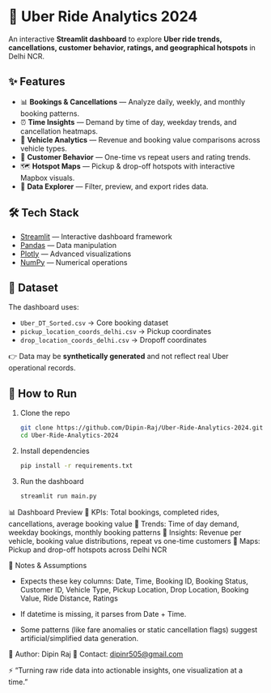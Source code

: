 # 🚖 Uber Ride Analytics 2024

An interactive **Streamlit dashboard** to explore **Uber ride trends, cancellations, customer behavior, ratings, and geographical hotspots** in Delhi NCR.

## ✨ Features
- 📊 **Bookings & Cancellations** — Analyze daily, weekly, and monthly booking patterns.
- ⏰ **Time Insights** — Demand by time of day, weekday trends, and cancellation heatmaps.
- 🚗 **Vehicle Analytics** — Revenue and booking value comparisons across vehicle types.
- 👥 **Customer Behavior** — One-time vs repeat users and rating trends.
- 🗺️ **Hotspot Maps** — Pickup & drop-off hotspots with interactive Mapbox visuals.
- 💾 **Data Explorer** — Filter, preview, and export rides data.

## 🛠️ Tech Stack
- [Streamlit](https://streamlit.io/) — Interactive dashboard framework  
- [Pandas](https://pandas.pydata.org/) — Data manipulation  
- [Plotly](https://plotly.com/python/) — Advanced visualizations  
- [NumPy](https://numpy.org/) — Numerical operations  

## 📂 Dataset
The dashboard uses:
- `Uber_DT_Sorted.csv` → Core booking dataset  
- `pickup_location_coords_delhi.csv` → Pickup coordinates  
- `drop_location_coords_delhi.csv` → Dropoff coordinates  

👉 Data may be **synthetically generated** and not reflect real Uber operational records.

## 🚀 How to Run
1. Clone the repo  
   ```bash
   git clone https://github.com/Dipin-Raj/Uber-Ride-Analytics-2024.git
   cd Uber-Ride-Analytics-2024

2. Install dependencies
   ```bash
   pip install -r requirements.txt

3. Run the dashboard
   ```bash
   streamlit run main.py

📊 Dashboard Preview
🔹 KPIs: Total bookings, completed rides, cancellations, average booking value
🔹 Trends: Time of day demand, weekday bookings, monthly booking patterns
🔹 Insights: Revenue per vehicle, booking value distributions, repeat vs one-time customers
🔹 Maps: Pickup and drop-off hotspots across Delhi NCR

📌 Notes & Assumptions
- Expects these key columns: Date, Time, Booking ID, Booking Status, Customer ID, Vehicle Type, Pickup Location, Drop Location, Booking Value, Ride Distance, Ratings

- If datetime is missing, it parses from Date + Time.

- Some patterns (like fare anomalies or static cancellation flags) suggest artificial/simplified data generation.

📍 Author: Dipin Raj
📧 Contact: dipinr505@gmail.com

⚡ “Turning raw ride data into actionable insights, one visualization at a time.”





